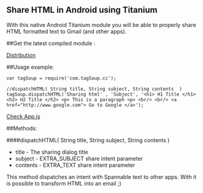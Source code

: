 Share HTML in Android using Titanium
-------------

With this native Android Titanium module you will be able to properly share HTML formatted text to Gmail (and other apps). 

##Get the latest compiled module :

[Distribution](https://github.com/joseandro/tagSoupTitanium/blob/master/android/dist/com.tagsoup.cc-android-1.0.0.zip)


##Usage example:

~~~
var tagSoup = require('com.tagSoup.cc');

//dispatchHTML( String title, String subject, String contents  )
tagSoup.dispatchHTML('Sharing html' , 'Subject', '<h1> H1 Title </h1> <h2> H2 Title </h2> <p> This is a paragraph <p> <br/> <br/> <a href="http://www.google.com"> Go to Google </a>');

~~~
[Check App.js](https://raw.githubusercontent.com/joseandro/tagSoupTitanium/master/android/example/app.js)

##Methods:

####dispatchHTML( String title, String subject, String contents  )
* title    - The sharing dialog title
* subject  - EXTRA_SUBJECT share intent parameter
* contents - EXTRA_TEXT share intent parameter

This method dispatches an intent with Spannable text to other apps.
With it is possible to transform HTML into an email ;)
